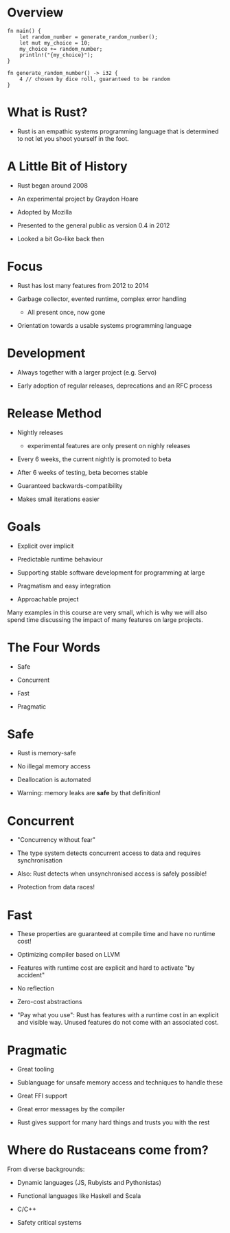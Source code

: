 # Overview
```rust,editable
fn main() {
    let random_number = generate_random_number();
    let mut my_choice = 10;
    my_choice += random_number;
    println!("{my_choice}");
}

fn generate_random_number() -> i32 {
    4 // chosen by dice roll, guaranteed to be random
}
```

What is Rust?
=============

- Rust is an empathic systems programming language that is determined to not let you shoot yourself in the foot.


A Little Bit of History
=======================

-   Rust began around 2008

-   An experimental project by Graydon Hoare

-   Adopted by Mozilla

-   Presented to the general public as version 0.4 in 2012

-   Looked a bit Go-like back then

Focus
=====

-   Rust has lost many features from 2012 to 2014

-   Garbage collector, evented runtime, complex error handling

    -   All present once, now gone

-   Orientation towards a usable systems programming language

Development
===========

-   Always together with a larger project (e.g. Servo)

-   Early adoption of regular releases, deprecations and an RFC process

Release Method
==============

-   Nightly releases

    -   experimental features are only present on nighly releases

-   Every 6 weeks, the current nightly is promoted to beta

-   After 6 weeks of testing, beta becomes stable

-   Guaranteed backwards-compatibility

-   Makes small iterations easier

Goals
=====

-   Explicit over implicit

-   Predictable runtime behaviour

-   Supporting stable software development for programming at large

-   Pragmatism and easy integration

-   Approachable project

Many examples in this course are very small, which is why we will also
spend time discussing the impact of many features on large projects.

The Four Words
===============

-   Safe

-   Concurrent

-   Fast

-   Pragmatic

Safe
====

-   Rust is memory-safe

-   No illegal memory access

-   Deallocation is automated

-   Warning: memory leaks are **safe** by that definition!

Concurrent
==========

-   "Concurrency without fear"

-   The type system detects concurrent access to data and requires
    synchronisation

-   Also: Rust detects when unsynchronised access is safely possible!

-   Protection from data races!

Fast
====

-   These properties are guaranteed at compile time and have no runtime
    cost!

-   Optimizing compiler based on LLVM

-   Features with runtime cost are explicit and hard to activate "by
    accident"

-   No reflection

-   Zero-cost abstractions

-   "Pay what you use": Rust has features with a runtime cost in an
    explicit and visible way. Unused features do not come with an
    associated cost.

Pragmatic
=========

-   Great tooling

-   Sublanguage for unsafe memory access and techniques to handle these

-   Great FFI support

-   Great error messages by the compiler

-   Rust gives support for many hard things and trusts you with the rest

Where do Rustaceans come from?
==============================

From diverse backgrounds:

-   Dynamic languages (JS, Rubyists and Pythonistas)

-   Functional languages like Haskell and Scala

-   C/C++

- Safety critical systems
